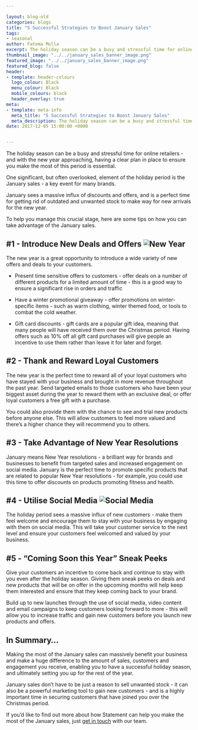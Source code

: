 ```yaml
--- 

layout: blog-old
categories: blogs
title: "5 Successful Strategies to Boost January Sales"
tags:
- seasonal
author: Fatema Mulla
excerpt: The holiday season can be a busy and stressful time for online retailers - and with the new year approaching, having a clear plan in place to ensure you make the most of this period is essential. 
thumbnail_image: "../../january_sales_banner_image.png"
featured_image: "../../january_sales_banner_image.png"
featured_blog: false
header:
- template: header-colours
  logo_colour: Black
  menu_colour: Black
  mobile_colours: black
  header_overlay: true
meta:
- template: meta-info
  meta_title: "5 Successful Strategies to Boost January Sales"
  meta_description: The holiday season can be a busy and stressful time for online retailers - and with the new year approaching, having a clear plan in place to ensure you make the most of this period is essential.
date: 2017-12-05 15:00:00 +0000


--- 
```

The holiday season can be a busy and stressful time for online retailers - and with the new year approaching, having a clear plan in place to ensure you make the most of this period is essential.

One significant, but often overlooked, element of the holiday period is the January sales - a key event for many brands.

January sees a massive influx of discounts and offers, and is a perfect time for getting rid of outdated and unwanted stock to make way for new arrivals for the new year.

To help you manage this crucial stage, here are some tips on how you can take advantage of the January sales.

  

#1 - Introduce New Deals and Offers ![New Year](../../annie-spratt-178364.jpg)
--------------------------------------------------------------------------------------------------

The new year is a great opportunity to introduce a wide variety of new offers and deals to your customers.

*   Present time sensitive offers to customers - offer deals on a number of different products for a limited amount of time - this is a good way to ensure a significant rise in orders and traffic

*   Have a winter promotional giveaway - offer promotions on winter-specific items - such as warm clothing, winter themed food, or tools to combat the cold weather.

*   Gift card discounts - gift cards are a popular gift idea, meaning that many people will have received them over the Christmas period. Having offers such as 10% off all gift card purchases will give people an incentive to use them rather than leave it for later and forget.

  

#2 - Thank and Reward Loyal Customers
-------------------------------------

The new year is the perfect time to reward all of your loyal customers who have stayed with your business and brought in more revenue throughout the past year. Send targeted emails to those customers who have been your biggest asset during the year to reward them with an exclusive deal, or offer loyal customers a free gift with a purchase.

You could also provide them with the chance to see and trial new products before anyone else. This will allow customers to feel more valued and there’s a higher chance they will recommend you to others.

  

#3 - Take Advantage of New Year Resolutions
-------------------------------------------

January means New Year resolutions - a brilliant way for brands and businesses to benefit from targeted sales and increased engagement on social media. January is the perfect time to promote specific products that are related to popular New Year resolutions - for example, you could use this time to offer discounts on products promoting fitness and health.

  

#4 - Utilise Social Media ![Social Media](../../saulo-mohana-77106.jpg)
-------------------------------------------------------------------------------------------

The holiday period sees a massive influx of new customers - make them feel welcome and encourage them to stay with your business by engaging with them on social media. This will take your customer service to the next level and ensure your customers feel welcomed and valued by your business.

  

#5 - “Coming Soon this Year” Sneak Peeks
----------------------------------------

Give your customers an incentive to come back and continue to stay with you even after the holiday season. Giving them sneak peeks on deals and new products that will be on offer in the upcoming months will help keep them interested and ensure that they keep coming back to your brand.

Build up to new launches through the use of social media, video content and email campaigns to keep customers looking forward to more - this will allow you to increase traffic and gain new customers before you launch new products and offers.

  

In Summary…
-----------

Making the most of the January sales can massively benefit your business and make a huge difference to the amount of sales, customers and engagement you receive, enabling you to have a successful holiday season, and ultimately setting you up for the rest of the year.

January sales don’t have to be just a reason to sell unwanted stock - it can also be a powerful marketing tool to gain new customers - and is a highly important time in securing customers that have joined you over the Christmas period.

If you’d like to find out more about how Statement can help you make the most of the January sales, just [get in touch](https://www.statementagency.com/contact-us) with our team.